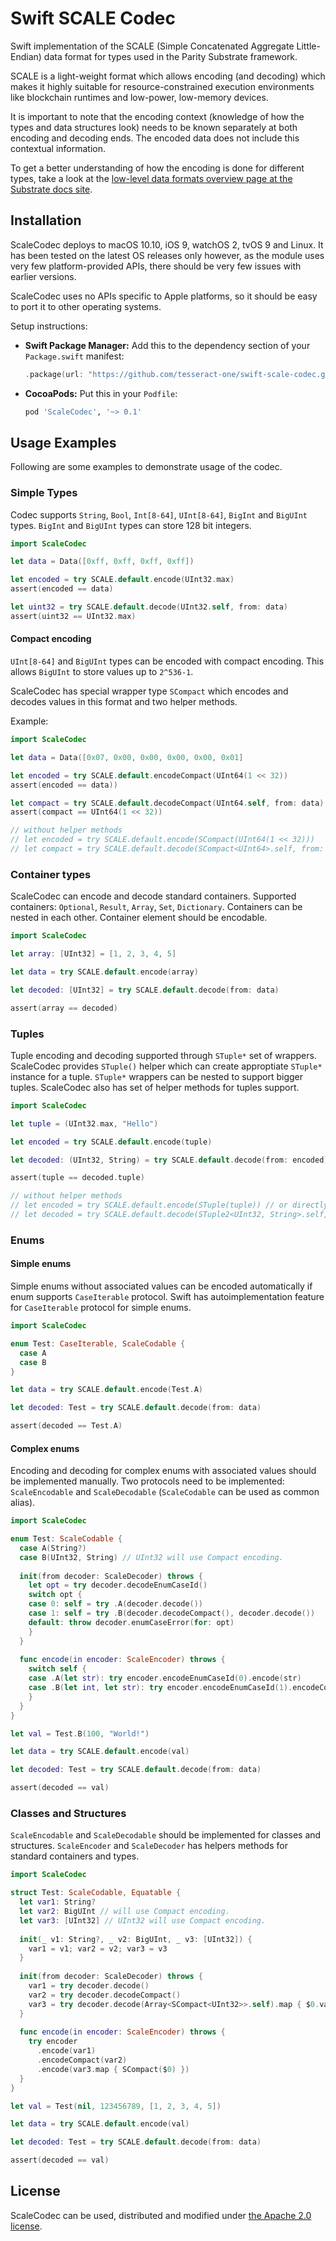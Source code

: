 # Swift SCALE Codec

Swift implementation of the SCALE (Simple Concatenated Aggregate Little-Endian) data format
for types used in the Parity Substrate framework.

SCALE is a light-weight format which allows encoding (and decoding) which makes it highly
suitable for resource-constrained execution environments like blockchain runtimes and low-power,
low-memory devices.

It is important to note that the encoding context (knowledge of how the types and data structures look)
needs to be known separately at both encoding and decoding ends.
The encoded data does not include this contextual information.

To get a better understanding of how the encoding is done for different types,
take a look at the
[low-level data formats overview page at the Substrate docs site](https://substrate.dev/docs/en/knowledgebase/advanced/codec).

## Installation

ScaleCodec deploys to macOS 10.10, iOS 9, watchOS 2, tvOS 9 and Linux. It has been tested on the latest OS releases only however, as the module uses very few platform-provided APIs, there should be very few issues with earlier versions.

ScaleCodec uses no APIs specific to Apple platforms, so it should be easy to port it to other operating systems.

Setup instructions:

- **Swift Package Manager:**
  Add this to the dependency section of your `Package.swift` manifest:

    ```Swift
    .package(url: "https://github.com/tesseract-one/swift-scale-codec.git", from: "0.1.0")
    ```

- **CocoaPods:** Put this in your `Podfile`:

    ```Ruby
    pod 'ScaleCodec', '~> 0.1'
    ```

## Usage Examples

Following are some examples to demonstrate usage of the codec.

### Simple Types

Codec supports `String`, `Bool`, `Int[8-64]`, `UInt[8-64]`,  `BigInt` and  `BigUInt` types. `BigInt` and  `BigUInt` types can store 128 bit integers.

```Swift
import ScaleCodec

let data = Data([0xff, 0xff, 0xff, 0xff])

let encoded = try SCALE.default.encode(UInt32.max)
assert(encoded == data)

let uint32 = try SCALE.default.decode(UInt32.self, from: data)
assert(uint32 == UInt32.max)
```

#### Compact encoding

`UInt[8-64]` and  `BigUInt` types can be encoded with compact encoding. This allows `BigUInt` to store values up to `2^536-1`.

ScaleCodec has special wrapper type `SCompact` which encodes and decodes values in this format and two helper methods.

Example:

```Swift
import ScaleCodec

let data = Data([0x07, 0x00, 0x00, 0x00, 0x00, 0x01]

let encoded = try SCALE.default.encodeCompact(UInt64(1 << 32))
assert(encoded == data))

let compact = try SCALE.default.decodeCompact(UInt64.self, from: data)
assert(compact == UInt64(1 << 32))

// without helper methods
// let encoded = try SCALE.default.encode(SCompact(UInt64(1 << 32)))
// let compact = try SCALE.default.decode(SCompact<UInt64>.self, from: data).value
```

### Container types

ScaleCodec can encode and decode standard containers. Supported containers: `Optional`, `Result`, `Array`, `Set`, `Dictionary`. Containers can be nested in each other. Container element should be encodable.

```Swift
import ScaleCodec

let array: [UInt32] = [1, 2, 3, 4, 5]

let data = try SCALE.default.encode(array)

let decoded: [UInt32] = try SCALE.default.decode(from: data)

assert(array == decoded)
```

### Tuples

Tuple encoding and decoding supported through `STuple*` set of wrappers. ScaleCodec provides `STuple()` helper which can create approptiate `STuple*` instance for a tuple. `STuple*` wrappers can be nested to support bigger tuples. ScaleCodec also has set of helper methods for tuples support. 

```Swift
import ScaleCodec

let tuple = (UInt32.max, "Hello")

let encoded = try SCALE.default.encode(tuple)

let decoded: (UInt32, String) = try SCALE.default.decode(from: encoded)

assert(tuple == decoded.tuple)

// without helper methods
// let encoded = try SCALE.default.encode(STuple(tuple)) // or directly STuple2(tuple)
// let decoded = try SCALE.default.decode(STuple2<UInt32, String>.self, from: encoded).tuple
```

### Enums

#### Simple enums

Simple enums without associated values can be encoded automatically if enum supports `CaseIterable` protocol. Swift has autoimplementation feature for `CaseIterable` protocol for simple enums.

```Swift
import ScaleCodec

enum Test: CaseIterable, ScaleCodable {
  case A
  case B
}

let data = try SCALE.default.encode(Test.A)

let decoded: Test = try SCALE.default.decode(from: data)

assert(decoded == Test.A)
```

#### Complex enums

Encoding and decoding for complex enums with associated values should be implemented manually. Two protocols need to be implemented: `ScaleEncodable` and `ScaleDecodable` (`ScaleCodable` can be used as common alias).

```Swift
import ScaleCodec

enum Test: ScaleCodable {
  case A(String?)
  case B(UInt32, String) // UInt32 will use Compact encoding.
  
  init(from decoder: ScaleDecoder) throws {
    let opt = try decoder.decodeEnumCaseId()
    switch opt {
    case 0: self = try .A(decoder.decode())
    case 1: self = try .B(decoder.decodeCompact(), decoder.decode())
    default: throw decoder.enumCaseError(for: opt)
    }
  }
  
  func encode(in encoder: ScaleEncoder) throws {
    switch self {
    case .A(let str): try encoder.encodeEnumCaseId(0).encode(str)
    case .B(let int, let str): try encoder.encodeEnumCaseId(1).encodeCompact(int).encode(str)
    }
  }
}

let val = Test.B(100, "World!")

let data = try SCALE.default.encode(val)

let decoded: Test = try SCALE.default.decode(from: data)

assert(decoded == val)
```

### Classes and Structures

`ScaleEncodable` and `ScaleDecodable` should be implemented for classes and structures. `ScaleEncoder` and  `ScaleDecoder` has helpers methods for standard containers and types.

```Swift
import ScaleCodec

struct Test: ScaleCodable, Equatable {
  let var1: String?
  let var2: BigUInt // will use Compact encoding.
  let var3: [UInt32] // UInt32 will use Compact encoding.
  
  init(_ v1: String?, _ v2: BigUInt, _ v3: [UInt32]) {
    var1 = v1; var2 = v2; var3 = v3
  }
  
  init(from decoder: ScaleDecoder) throws {
    var1 = try decoder.decode()
    var2 = try decoder.decodeCompact()
    var3 = try decoder.decode(Array<SCompact<UInt32>>.self).map { $0.value }
  }
  
  func encode(in encoder: ScaleEncoder) throws {
    try encoder
      .encode(var1)
      .encodeCompact(var2)
      .encode(var3.map { SCompact($0) })
  }
}

let val = Test(nil, 123456789, [1, 2, 3, 4, 5])

let data = try SCALE.default.encode(val)

let decoded: Test = try SCALE.default.decode(from: data)

assert(decoded == val)
```

## License

ScaleCodec can be used, distributed and modified under [the Apache 2.0 license](LICENSE).
